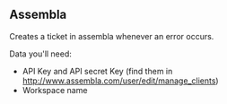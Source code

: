 ## Assembla

Creates a ticket in assembla whenever an error occurs.

Data you'll need:
* API Key and API secret Key  (find them in http://www.assembla.com/user/edit/manage_clients)
* Workspace name
